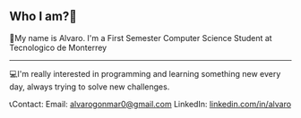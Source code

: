 ## Who I am?👋

👤My name is Alvaro. I'm a First Semester Computer Science Student at Tecnologico de Monterrey

*********************************

💻I'm really interested in programming and learning something new every day, always trying to solve new challenges.

📞Contact:
Email: alvarogonmar0@gmail.com
LinkedIn: [linkedin.com/in/alvaro](www.linkedin.com/in/alvarogonmar0)
<!--
**alvarogonmar/alvarogonmar** is a ✨ _special_ ✨ repository because its `README.md` (this file) appears on your GitHub profile.

Here are some ideas to get you started:

- 🔭 I’m currently working on ...
- 🌱 I’m currently learning ...
- 👯 I’m looking to collaborate on ...
- 🤔 I’m looking for help with ...
- 💬 Ask me about ...
- 📫 How to reach me: ...
- 😄 Pronouns: ...
- ⚡ Fun fact: ...
-->
